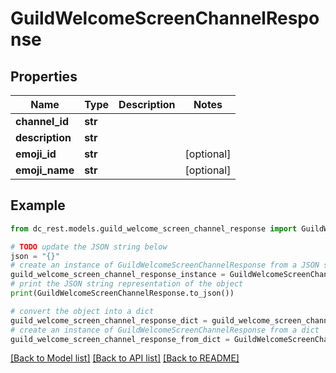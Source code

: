 # GuildWelcomeScreenChannelResponse


## Properties

Name | Type | Description | Notes
------------ | ------------- | ------------- | -------------
**channel_id** | **str** |  | 
**description** | **str** |  | 
**emoji_id** | **str** |  | [optional] 
**emoji_name** | **str** |  | [optional] 

## Example

```python
from dc_rest.models.guild_welcome_screen_channel_response import GuildWelcomeScreenChannelResponse

# TODO update the JSON string below
json = "{}"
# create an instance of GuildWelcomeScreenChannelResponse from a JSON string
guild_welcome_screen_channel_response_instance = GuildWelcomeScreenChannelResponse.from_json(json)
# print the JSON string representation of the object
print(GuildWelcomeScreenChannelResponse.to_json())

# convert the object into a dict
guild_welcome_screen_channel_response_dict = guild_welcome_screen_channel_response_instance.to_dict()
# create an instance of GuildWelcomeScreenChannelResponse from a dict
guild_welcome_screen_channel_response_from_dict = GuildWelcomeScreenChannelResponse.from_dict(guild_welcome_screen_channel_response_dict)
```
[[Back to Model list]](../README.md#documentation-for-models) [[Back to API list]](../README.md#documentation-for-api-endpoints) [[Back to README]](../README.md)


